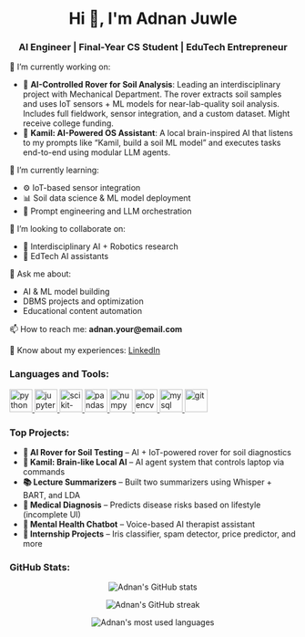 <h1 align="center">Hi 👋, I'm Adnan Juwle</h1>
<h3 align="center">AI Engineer | Final-Year CS Student | EduTech Entrepreneur</h3>

<p align="left"> 
🔭 I’m currently working on:  
</p>

<ul>
  <li>🤖 <strong>AI-Controlled Rover for Soil Analysis</strong>: Leading an interdisciplinary project with Mechanical Department. The rover extracts soil samples and uses IoT sensors + ML models for near-lab-quality soil analysis. Includes full fieldwork, sensor integration, and a custom dataset. Might receive college funding.</li>
  <li>🧠 <strong>Kamil: AI-Powered OS Assistant</strong>: A local brain-inspired AI that listens to my prompts like “Kamil, build a soil ML model” and executes tasks end-to-end using modular LLM agents.</li>
</ul>

<p align="left"> 
🌱 I’m currently learning:  
</p>

<ul>
  <li>⚙️ IoT-based sensor integration</li>
  <li>📊 Soil data science & ML model deployment</li>
  <li>🧩 Prompt engineering and LLM orchestration</li>
</ul>

<p align="left"> 
👯 I’m looking to collaborate on:  
</p>

<ul>
  <li>🤝 Interdisciplinary AI + Robotics research</li>
  <li>🧬 EdTech AI assistants</li>
</ul>

<p align="left"> 
💬 Ask me about:  
</p>

<ul>
  <li>AI & ML model building</li>
  <li>DBMS projects and optimization</li>
  <li>Educational content automation</li>
</ul>

<p align="left"> 
📫 How to reach me: <strong>adnan.your@email.com</strong>
</p>

<p align="left"> 
📄 Know about my experiences: <a href="https://www.linkedin.com/in/yourprofile/" target="blank">LinkedIn</a>
</p>

<h3 align="left">Languages and Tools:</h3>
<p align="left"> 
  <a href="https://www.python.org" target="_blank"> <img src="https://cdn.jsdelivr.net/gh/devicons/devicon/icons/python/python-original.svg" alt="python" width="40" height="40"/> </a>
  <a href="https://jupyter.org/" target="_blank"> <img src="https://cdn.jsdelivr.net/gh/devicons/devicon/icons/jupyter/jupyter-original.svg" alt="jupyter" width="40" height="40"/> </a>
  <a href="https://scikit-learn.org/" target="_blank"> <img src="https://cdn.jsdelivr.net/gh/devicons/devicon/icons/scikit-learn/scikit-learn-original.svg" alt="scikit-learn" width="40" height="40"/> </a>
  <a href="https://pandas.pydata.org/" target="_blank"> <img src="https://cdn.jsdelivr.net/gh/devicons/devicon/icons/pandas/pandas-original.svg" alt="pandas" width="40" height="40"/> </a>
  <a href="https://numpy.org/" target="_blank"> <img src="https://cdn.jsdelivr.net/gh/devicons/devicon/icons/numpy/numpy-original.svg" alt="numpy" width="40" height="40"/> </a>
  <a href="https://opencv.org/" target="_blank"> <img src="https://cdn.jsdelivr.net/gh/devicons/devicon/icons/opencv/opencv-original.svg" alt="opencv" width="40" height="40"/> </a>
  <a href="https://www.mysql.com/" target="_blank"> <img src="https://cdn.jsdelivr.net/gh/devicons/devicon/icons/mysql/mysql-original.svg" alt="mysql" width="40" height="40"/> </a>
  <a href="https://git-scm.com/" target="_blank"> <img src="https://cdn.jsdelivr.net/gh/devicons/devicon/icons/git/git-original.svg" alt="git" width="40" height="40"/> </a>
</p>

<h3 align="left">Top Projects:</h3>
<ul>
  <li><strong>🔬 AI Rover for Soil Testing</strong> – AI + IoT-powered rover for soil diagnostics</li>
  <li><strong>🧠 Kamil: Brain-like Local AI</strong> – AI agent system that controls laptop via commands</li>
  <li><strong>📚 Lecture Summarizers</strong> – Built two summarizers using Whisper + BART, and LDA</li>
  <li><strong>🧪 Medical Diagnosis</strong> – Predicts disease risks based on lifestyle (incomplete UI)</li>
  <li><strong>💬 Mental Health Chatbot</strong> – Voice-based AI therapist assistant</li>
  <li><strong>🌸 Internship Projects</strong> – Iris classifier, spam detector, price predictor, and more</li>
</ul>

<h3 align="left">GitHub Stats:</h3>
<p align="center">
  <img src="https://github-readme-stats.vercel.app/api?username=your-github-username&show_icons=true&theme=tokyonight" alt="Adnan's GitHub stats"/>
</p>
<p align="center">
  <img src="https://github-readme-streak-stats.herokuapp.com/?user=your-github-username&theme=tokyonight" alt="Adnan's GitHub streak"/>
</p>
<p align="center">
  <img src="https://github-readme-stats.vercel.app/api/top-langs/?username=your-github-username&layout=compact&theme=tokyonight" alt="Adnan's most used languages"/>
</p>
